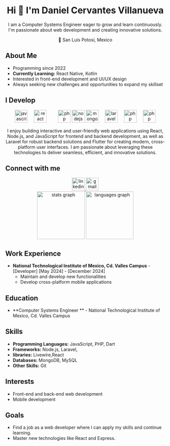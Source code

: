 <h1 align="center">Hi 👋 I'm Daniel Cervantes Villanueva</h1>


<p align="center">
  I am a Computer Systems Engineer  eager to grow and learn continuously. I'm passionate about web development and creating innovative solutions.
</p>

<p align="center">
  🌵 San Luis Potosí, Mexico
</p>

## About Me

*   Programming since 2022
*   **Currently Learning:** React Native, Kotlin
*   Interested in front-end development and UI/UX design
*   Always seeking new challenges and opportunities to expand my skillset

## I Develop

<div align="center">
  <img src="https://cdn.jsdelivr.net/gh/devicons/devicon/icons/javascript/javascript-original.svg" height="40" alt="javascript logo"  />
  <img width="12" />
  <img src="https://cdn.jsdelivr.net/gh/devicons/devicon/icons/react/react-original.svg" height="40" alt="react logo"  />
  <img width="12" />
    <img width="12" />
<img src="https://cdn.freelogovectors.net/wp-content/uploads/2023/09/flutter_logo-freelogovectors.net_.png" height="40" alt="php logo" />
  
  <img src="https://cdn.jsdelivr.net/gh/devicons/devicon/icons/nodejs/nodejs-original.svg" height="40" alt="nodejs logo"  />
<img src="https://pluspng.com/img-png/logo-mongodb-png-mongodb-logo-anything-but-the-simplest-of-web-applications-requires-a-database-to-store-and-serve-content-from-choosing-the-right-database-and-structuring-413.png" height="40" alt="mongodb logo" />
<img width="12" />
<img src="https://logospng.org/download/laravel/logo-laravel-icon-1024.png" height="40" alt="laravel logo" />
<img width="12" />
<img src="https://upload.wikimedia.org/wikipedia/commons/thumb/2/27/PHP-logo.svg/2560px-PHP-logo.svg.png" height="40" alt="php logo" />
  <img width="12" />
<img src="https://www.pngplay.com/wp-content/uploads/7/Mysql-Logo-PNG-Background.png" height="40" alt="php logo" />
  
</div>

<p align="center">
I enjoy building interactive and user-friendly web applications using React, Node.js, and JavaScript for frontend and backend development, as well as Laravel for robust backend solutions and Flutter for creating modern, cross-platform user interfaces. I am passionate about leveraging these technologies to deliver seamless, efficient, and innovative solutions.
</p>



## Connect with me

<div align="center">
  <a href="https://www.linkedin.com/in/daniel-cervantes-3783602b3/" target="_blank">
    <img src="https://raw.githubusercontent.com/maurodesouza/profile-readme-generator/master/src/assets/icons/social/linkedin/default.svg" width="40" height="40" alt="linkedin logo"  />
  </a>
  <a href="mailto:20690146@tecvalles.mx">
    <img src="https://raw.githubusercontent.com/maurodesouza/profile-readme-generator/master/src/assets/icons/social/gmail/default.svg" width="40" height="40" alt="gmail logo" />
  </a>
</div>

<div align="center">
  <img src="https://github-readme-stats.vercel.app/api?username=20690146daniel&hide_title=false&hide_rank=false&show_icons=true&include_all_commits=true&count_private=true&disable_animations=false&theme=dracula&locale=en&hide_border=false&order=1&cache_seconds=3600&t=" + new Date().getTime()  height="150" alt="stats graph" />
  <img src="https://github-readme-stats.vercel.app/api/top-langs?username=20690146daniel&locale=en&hide_title=false&layout=compact&card_width=320&langs_count=5&theme=dracula&hide_border=false&order=2&cache_seconds=3600&t=" + new Date().getTime() height="150" alt="languages graph" />
</div>

## Work Experience

*   **National Technological Institute of Mexico, Cd. Valles Campus** - [Developer] [May 2024] - [December 2024]
    *   Maintain and develop new functionalities
    *   Develop cross-platform mobile applications

## Education

*   **Computer Systems Engineer ** - National Technological Institute of Mexico, Cd. Valles Campus

## Skills

*   **Programming Languages:** JavaScript, PHP, Dart
*   **Frameworks:** Node.js, Laravel, 
*   **libraries:** Livewire,React
*   **Databases:** MongoDB, MySQL
*   **Other Skills:** Git

## Interests

*   Front-end and back-end web development
*   Mobile development

## Goals

*   Find a job as a web developer where I can apply my skills and continue learning.
*   Master new technologies like React and Express.
